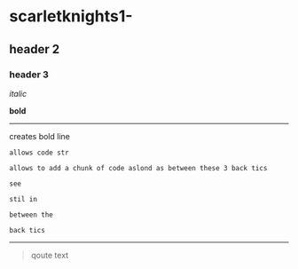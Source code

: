 # scarletknights1-

## header 2


### header 3

*italic*

**bold**

___    
creates bold line

`allows code str`

```
allows to add a chunk of code aslond as between these 3 back tics

see

stil in 

between the 

back tics

```

_____

> qoute text
